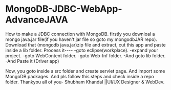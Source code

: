 # MongoDB-JDBC-WebApp-AdvanceJAVA
How to make a JDBC connection with MongoDB.
firstly you downloal a mongo java.jar file(if you haven't jar file so goto my mongodbJAR repo).
Download that (mongodb java.jar)zip file and extract, cut this app and paste inside a lib folder.
Process it----
             -goto eclipse(workplace).
             -expand your project.
             -goto WebContent folder.
             -goto Web-Inf folder.
             -And goto lib folder.
             -And Paste it (Driver app)
             
Now, you goto inside a src folder and create servlet page.
And import some MongoDB packages.
And pls follow this steps and check inside a repo folder.
                                                                                           Thankyou all of you-
                                                                                           Shubham Khandal ||UI/UX Designer & WebDev.
